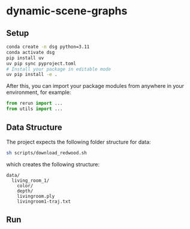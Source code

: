# dynamic-scene-graphs

## Setup


```bash
conda create -n dsg python=3.11
conda activate dsg
pip install uv 
uv pip sync pyproject.toml
# Install your package in editable mode
uv pip install -e .
```

After this, you can import your package modules from anywhere in your environment, for example:

```python
from rerun import ...
from utils import ...
```

## Data Structure

The project expects the following folder structure for data:

```bash
sh scripts/download_redwood.sh
```

which creates the following structure:
```
data/
  living_room_1/
    color/
    depth/
    livingroom.ply
    livingroom1-traj.txt
```

## Run
